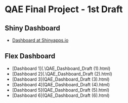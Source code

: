 # QAE Final Project - 1st Draft

## Shiny Dashboard
- [Dashboard at Shinyapps.io](https://lazyquant.shinyapps.io/eda_2022s_project/)
  
## Flex Dashboard
- [Dashboard 1](.\QAE_Dashboard_Draft (1).html)
- [Dashboard 2](.\QAE_Dashboard_Draft (2).html)
- [Dashboard 3](QAE_Dashboard_Draft (3).html)
- [Dashboard 4](QAE_Dashboard_Draft (4).html)
- [Dashboard 5](QAE_Dashboard_Draft (5).html)
- [Dashboard 6](QAE_Dashboard_Draft (6).html)
